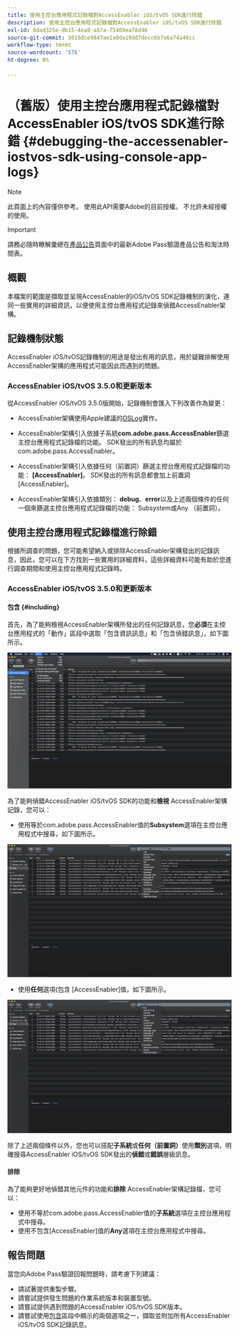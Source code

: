 ```yaml
---
title: 使用主控台應用程式記錄檔對AccessEnabler iOS/tvOS SDK進行除錯
description: 使用主控台應用程式記錄檔對AccessEnabler iOS/tvOS SDK進行除錯
exl-id: 0dad325e-db15-4ea0-a87a-75409eaf8d46
source-git-commit: 3818dce9847ae1a0da19dd7decc6b7a6a74a46cc
workflow-type: tm+mt
source-wordcount: '576'
ht-degree: 0%

---
```


# （舊版）使用主控台應用程式記錄檔對AccessEnabler iOS/tvOS SDK進行除錯 {#debugging-the-accessenabler-iostvos-sdk-using-console-app-logs}

>[!NOTE]
>
>此頁面上的內容僅供參考。 使用此API需要Adobe的目前授權。 不允許未經授權的使用。

>[!IMPORTANT]
>
> 請務必隨時瞭解彙總在[產品公告](/help/authentication/product-announcements.md)頁面中的最新Adobe Pass驗證產品公告和淘汰時間表。

## 概觀

本檔案的範圍是擷取並呈現AccessEnabler的iOS/tvOS SDK記錄機制的演化，連同一些實用的詳細資訊，以便使用主控台應用程式記錄來偵錯AccessEnabler架構。

## 記錄機制狀態

AccessEnabler iOS/tvOS記錄機制的用途是發出有用的訊息，用於疑難排解使用AccessEnabler架構的應用程式可能因此而遇到的問題。

### AccessEnabler iOS/tvOS 3.5.0和更新版本

從AccessEnabler iOS/tvOS 3.5.0版開始，記錄機制會匯入下列改善作為變更：

* AccessEnabler架構使用Apple建議的[OSLog](https://developer.apple.com/documentation/os/oslog)實作。

* AccessEnabler架構引入依據子系統&#x200B;**com.adobe.pass.AccessEnabler**&#x200B;篩選主控台應用程式記錄檔的功能。 SDK發出的所有訊息均屬於com.adobe.pass.AccessEnabler。

* AccessEnabler架構引入依據任何（前置詞）篩選主控台應用程式記錄檔的功能： **[AccessEnabler]**。 SDK發出的所有訊息都會加上前置詞[AccessEnabler]。

* AccessEnabler架構引入依據類別： **debug**、**error**&#x200B;以及上述兩個條件的任何一個來篩選主控台應用程式記錄檔的功能： Subsystem或Any （前置詞）。

## 使用主控台應用程式記錄檔進行除錯

根據所調查的問題，您可能希望納入或排除AccessEnabler架構發出的記錄訊息，因此，您可以在下方找到一些實用的詳細資料，這些詳細資料可能有助於您進行調查期間和使用主控台應用程式記錄時。


### AccessEnabler iOS/tvOS 3.5.0和更新版本

#### 包含 {#including}

首先，為了能夠檢視AccessEnabler架構所發出的任何記錄訊息，您&#x200B;**必須**&#x200B;在主控台應用程式的「動作」區段中選取「包含資訊訊息」和「包含偵錯訊息」，如下圖所示。

![](../../../assets/include-info-debug-msg.png)


為了能夠偵錯AccessEnabler iOS/tvOS SDK的功能和&#x200B;**檢視** AccessEnabler架構記錄，您可以：

* 使用等於com.adobe.pass.AccessEnabler值的&#x200B;**Subsystem**&#x200B;選項在主控台應用程式中搜尋，如下圖所示。

![](../../../assets/subsys-console-app.png)

* 使用&#x200B;**任何**&#x200B;選項(包含
  [AccessEnabler]值，如下圖所示。

![](../../../assets/any-optn-console-app.png)

除了上述兩個條件以外，您也可以搭配&#x200B;**子系統**&#x200B;或&#x200B;**任何（前置詞）**&#x200B;使用&#x200B;**類別**&#x200B;選項，明確搜尋AccessEnabler iOS/tvOS SDK發出的&#x200B;**偵錯**&#x200B;或&#x200B;**錯誤**&#x200B;層級訊息。

#### 排除

為了能夠更好地偵錯其他元件的功能和&#x200B;**排除** AccessEnabler架構記錄檔，您可以：

* 使用不等於com.adobe.pass.AccessEnabler值的&#x200B;**子系統**&#x200B;選項在主控台應用程式中搜尋。
* 使用不包含[AccessEnabler]值的&#x200B;**Any**&#x200B;選項在主控台應用程式中搜尋。

## 報告問題

當您向Adobe Pass驗證回報問題時，請考慮下列建議：

* 請試著提供重製步驟。
* 請嘗試提供發生問題的作業系統版本和裝置型號。
* 請嘗試提供遇到問題的AccessEnabler iOS/tvOS SDK版本。
* 請嘗試使用[包含](#including)區段中顯示的兩個選項之一，擷取並附加所有AccessEnabler iOS/tvOS SDK記錄訊息。
